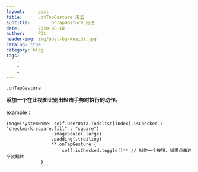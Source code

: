 ```yaml
---  
layout:     post
title:      .onTapGasture 用法
subtitle:       .onTapGasture 用法
date:       2020-08-18
author:     POt
header-img: img/post-bg-kuaidi.jpg
catalog: true
category: blog
tags:       
    -   
    -   
    -   
---
```


```
.onTapGasture 
``` 
**添加一个在此视图识别出轻击手势时执行的动作。**

example： 

```
Image(systemName: self.UserData.Todolist[index].isChecked ? "checkmark.square.fill" : "square")
                 .imageScale(.large)
                 .padding(.trailing)
                 **.onTapGesture {
                     self.isChecked.toggle()** // 制作一个按钮，如果点击这个就翻转
             }
             ```
